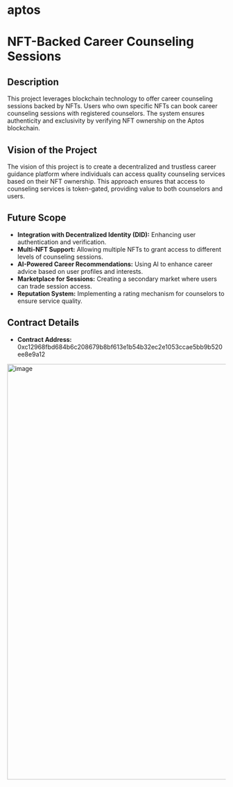 # aptos
# NFT-Backed Career Counseling Sessions

## Description
This project leverages blockchain technology to offer career counseling sessions backed by NFTs. Users who own specific NFTs can book career counseling sessions with registered counselors. The system ensures authenticity and exclusivity by verifying NFT ownership on the Aptos blockchain.

## Vision of the Project
The vision of this project is to create a decentralized and trustless career guidance platform where individuals can access quality counseling services based on their NFT ownership. This approach ensures that access to counseling services is token-gated, providing value to both counselors and users.

## Future Scope
- **Integration with Decentralized Identity (DID):** Enhancing user authentication and verification.
- **Multi-NFT Support:** Allowing multiple NFTs to grant access to different levels of counseling sessions.
- **AI-Powered Career Recommendations:** Using AI to enhance career advice based on user profiles and interests.
- **Marketplace for Sessions:** Creating a secondary market where users can trade session access.
- **Reputation System:** Implementing a rating mechanism for counselors to ensure service quality.

## Contract Details
- **Contract Address:**  0xc12968fbd684b6c208679b8bf613e1b54b32ec2e1053ccae5bb9b520ee8e9a12
<img width="959" alt="image" src="https://github.com/user-attachments/assets/b88947a5-84a0-44a5-bca3-95b335043bab" />


